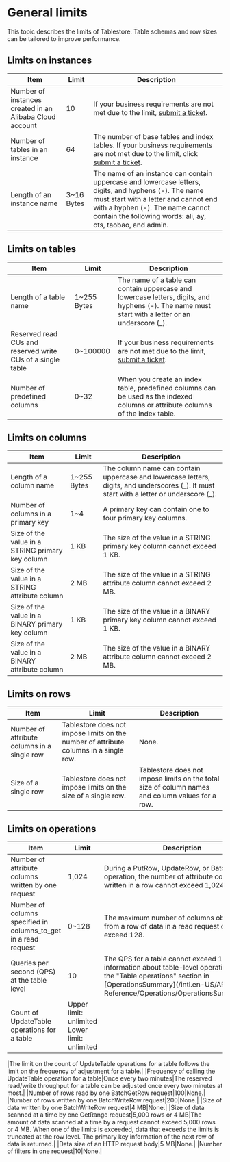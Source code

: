 # General limits

This topic describes the limits of Tablestore. Table schemas and row sizes can be tailored to improve performance.

## Limits on instances

|Item|Limit|Description|
|----|-----|-----------|
|Number of instances created in an Alibaba Cloud account|10|If your business requirements are not met due to the limit, [submit a ticket](https://workorder-intl.console.aliyun.com/#/ticket/createInd). |
|Number of tables in an instance|64|The number of base tables and index tables. If your business requirements are not met due to the limit, click [submit a ticket](https://workorder-intl.console.aliyun.com/#/ticket/createInd). |
|Length of an instance name|3~16 Bytes|The name of an instance can contain uppercase and lowercase letters, digits, and hyphens \(-\). The name must start with a letter and cannot end with a hyphen \(-\). The name cannot contain the following words: ali, ay, ots, taobao, and admin. |

## Limits on tables

|Item|Limit|Description|
|----|-----|-----------|
|Length of a table name|1~255 Bytes|The name of a table can contain uppercase and lowercase letters, digits, and hyphens \(-\). The name must start with a letter or an underscore \(\_\).|
|Reserved read CUs and reserved write CUs of a single table|0~100000|If your business requirements are not met due to the limit, [submit a ticket](https://workorder-intl.console.aliyun.com/#/ticket/createInd). |
|Number of predefined columns|0~32|When you create an index table, predefined columns can be used as the indexed columns or attribute columns of the index table.|

## Limits on columns

|Item|Limit|Description|
|----|-----|-----------|
|Length of a column name|1~255 Bytes|The column name can contain uppercase and lowercase letters, digits, and underscores \(\_\). It must start with a letter or underscore \(\_\).|
|Number of columns in a primary key|1~4|A primary key can contain one to four primary key columns.|
|Size of the value in a STRING primary key column|1 KB|The size of the value in a STRING primary key column cannot exceed 1 KB.|
|Size of the value in a STRING attribute column|2 MB|The size of the value in a STRING attribute column cannot exceed 2 MB.|
|Size of the value in a BINARY primary key column|1 KB|The size of the value in a BINARY primary key column cannot exceed 1 KB.|
|Size of the value in a BINARY attribute column|2 MB|The size of the value in a BINARY attribute column cannot exceed 2 MB.|

## Limits on rows

|Item|Limit|Description|
|----|-----|-----------|
|Number of attribute columns in a single row|Tablestore does not impose limits on the number of attribute columns in a single row.|None.|
|Size of a single row|Tablestore does not impose limits on the size of a single row.|Tablestore does not impose limits on the total size of column names and column values for a row.|

## Limits on operations

|Item|Limit|Description|
|----|-----|-----------|
|Number of attribute columns written by one request|1,024|During a PutRow, UpdateRow, or BatchWriteRow operation, the number of attribute columns written in a row cannot exceed 1,024.|
|Number of columns specified in columns\_to\_get in a read request|0~128|The maximum number of columns obtained from a row of data in a read request cannot exceed 128.|
|Queries per second \(QPS\) at the table level|10|The QPS for a table cannot exceed 10. For more information about table-level operations, see the "Table operations" section in [OperationsSummary](/intl.en-US/API Reference/Operations/OperationsSummary.md).|
|Count of UpdateTable operations for a table|Upper limit: unlimited Lower limit: unlimited

|The limit on the count of UpdateTable operations for a table follows the limit on the frequency of adjustment for a table.|
|Frequency of calling the UpdateTable operation for a table|Once every two minutes|The reserved read/write throughput for a table can be adjusted once every two minutes at most.|
|Number of rows read by one BatchGetRow request|100|None.|
|Number of rows written by one BatchWriteRow request|200|None.|
|Size of data written by one BatchWriteRow request|4 MB|None.|
|Size of data scanned at a time by one GetRange request|5,000 rows or 4 MB|The amount of data scanned at a time by a request cannot exceed 5,000 rows or 4 MB. When one of the limits is exceeded, data that exceeds the limits is truncated at the row level. The primary key information of the next row of data is returned.|
|Data size of an HTTP request body|5 MB|None.|
|Number of filters in one request|10|None.|

